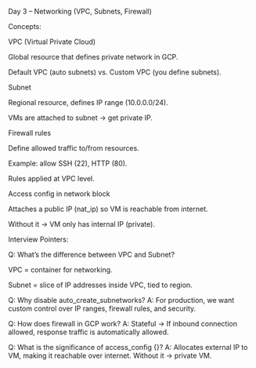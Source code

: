Day 3 – Networking (VPC, Subnets, Firewall)

Concepts:

VPC (Virtual Private Cloud)

Global resource that defines private network in GCP.

Default VPC (auto subnets) vs. Custom VPC (you define subnets).

Subnet

Regional resource, defines IP range (10.0.0.0/24).

VMs are attached to subnet → get private IP.

Firewall rules

Define allowed traffic to/from resources.

Example: allow SSH (22), HTTP (80).

Rules applied at VPC level.

Access config in network block

Attaches a public IP (nat_ip) so VM is reachable from internet.

Without it → VM only has internal IP (private).

Interview Pointers:

Q: What’s the difference between VPC and Subnet?

VPC = container for networking.

Subnet = slice of IP addresses inside VPC, tied to region.

Q: Why disable auto_create_subnetworks?
A: For production, we want custom control over IP ranges, firewall rules, and security.

Q: How does firewall in GCP work?
A: Stateful → If inbound connection allowed, response traffic is automatically allowed.

Q: What is the significance of access_config {}?
A: Allocates external IP to VM, making it reachable over internet. Without it → private VM.